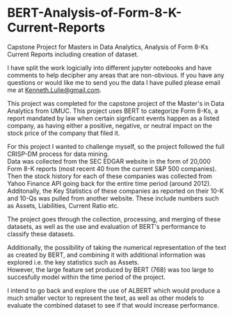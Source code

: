# BERT-Analysis-of-Form-8-K-Current-Reports
Capstone Project for Masters in Data Analytics, Analysis of Form 8-Ks Current Reports including creation of dataset.

I have split the work logicially into different jupyter notebooks and have comments to help decipher any areas that are non-obvious.
If you have any questions or would like me to send you the data I have pulled please email me at Kenneth.Lulie@gmail.com.


This project was completed for the capstone project of the Master's in Data Analytics from UMUC. 
This project uses BERT to categorize Form 8-Ks, a report mandated by law when certain signficant events happen as a listed company,
as having either a positive, negative, or neutral impact on the stock price of the company that filed it.

For this project I wanted to challenge myself, so the project followed the full CRISP-DM process for data mining.  
Data was collected from the SEC EDGAR website in the form of 20,000 Form 8-K reports (most recent 40 from the current S&P 500 companies).
Then the stock history for each of these companies was collected from Yahoo Finance API going back for the entire time period (around 2012).
Additonally, the Key Statistics of these companies as reported on their 10-K and 10-Qs was pulled from another website.
These include numbers such as Assets, Liabilities, Current Ratio etc.

The project goes through the collection, processing, and merging of these datasets, as well as the use and evaluation of BERT's performance
to classify these datasets.

Additionally, the possibility of taking the numerical representation of the text as created by BERT, and combining it with additional information 
was explored i.e. the key statistics such as Assets.  
However, the large feature set produced by BERT (768) was too large to succesfully model within the time period of the project.

I intend to go back and explore the use of ALBERT which would produce a much smaller vector to represent the text, as well as other models
to evaluate the combined dataset to see if that would increase performance. 
